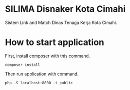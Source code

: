 # SILIMA Disnaker Kota Cimahi
Sistem Link and Match Dinas Tenaga Kerja Kota Cimahi.

# How to start application
First, install composer with this command.
```shell
composer install
```
Then run application with command.
```shell
php -S localhost:8800 -t public
```